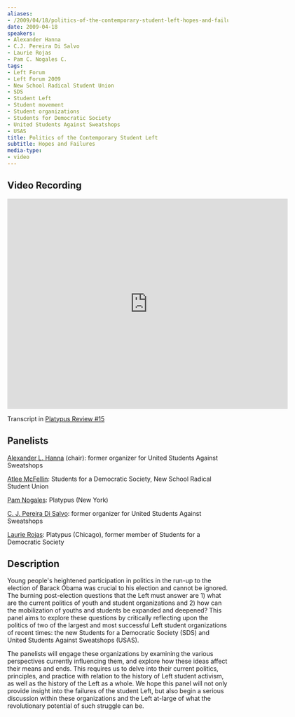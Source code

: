 ```yaml
---
aliases:
- /2009/04/18/politics-of-the-contemporary-student-left-hopes-and-failures
date: 2009-04-18
speakers:
- Alexander Hanna
- C.J. Pereira Di Salvo
- Laurie Rojas
- Pam C. Nogales C.
tags:
- Left Forum
- Left Forum 2009
- New School Radical Student Union
- SDS
- Student Left
- Student movement
- Student organizations
- Students for Democratic Society
- United Students Against Sweatshops
- USAS
title: Politics of the Contemporary Student Left
subtitle: Hopes and Failures
media-type:
- video
---
```


## Video Recording

<iframe src="https://archive.org/embed/ContemporaryStudentLeftLeftForum2009NYC041809" width="640" height="480" frameborder="0" webkitallowfullscreen="true" mozallowfullscreen="true" allowfullscreen></iframe>

Transcript in [Platypus Review #15](/2009/09/30/politics-of-the-contemporary-student-left/)

## Panelists

[Alexander L. Hanna](/speakers/alexander-hanna/) (chair): former organizer for United Students Against Sweatshops

[Atlee McFellin](/speakers/atlee-mcfellin): Students for a Democratic Society, New School Radical Student Union

[Pam Nogales](/speakers/pam-c-nogales-c): Platypus (New York)

[C. J. Pereira Di Salvo](/speakers/c-j-pereira-di-salvo/): former organizer for United Students Against Sweatshops

[Laurie Rojas](/speakers/laurie-rojas): Platypus (Chicago), former member of Students for a Democratic Society

## Description

Young people's heightened participation in politics in the run-up to the election of Barack Obama was crucial to his election and cannot be ignored. The burning post-election questions that the Left must answer are 1) what are the current politics of youth and student organizations and 2) how can the mobilization of youths and students be expanded and deepened? This panel aims to explore these questions by critically reflecting upon the politics of two of the largest and most successful Left student organizations of recent times: the new Students for a Democratic Society (SDS) and United Students Against Sweatshops (USAS).

The panelists will engage these organizations by examining the various perspectives currently influencing them, and explore how these ideas affect their means and ends. This requires us to delve into their current politics, principles, and practice with relation to the history of Left student activism, as well as the history of the Left as a whole. We hope this panel will not only provide insight into the failures of the student Left, but also begin a serious discussion within these organizations and the Left at-large of what the revolutionary potential of such struggle can be.

